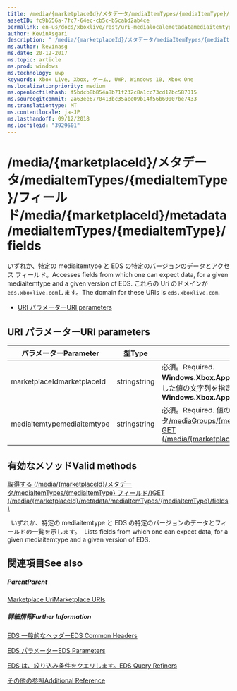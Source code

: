 ```yaml
---
title: /media/{marketplaceId}/メタデータ/mediaItemTypes/{mediaItemType}/フィールド
assetID: fc9b556a-7fc7-64ec-cb5c-b5cabd2ab4ce
permalink: en-us/docs/xboxlive/rest/uri-medialocalemetadatamediaitemtypefields.html
author: KevinAsgari
description: " /media/{marketplaceId}/メタデータ/mediaItemTypes/{mediaItemType}/フィールド"
ms.author: kevinasg
ms.date: 20-12-2017
ms.topic: article
ms.prod: windows
ms.technology: uwp
keywords: Xbox Live, Xbox, ゲーム, UWP, Windows 10, Xbox One
ms.localizationpriority: medium
ms.openlocfilehash: f5bdcb8b854a8b71f232c8a1cc73cd12bc587015
ms.sourcegitcommit: 2a63ee6770413bc35ace09b14f56b60007be7433
ms.translationtype: MT
ms.contentlocale: ja-JP
ms.lasthandoff: 09/12/2018
ms.locfileid: "3929601"
---
```

# <a name="mediamarketplaceidmetadatamediaitemtypesmediaitemtypefields"></a><span data-ttu-id="32bf9-104">/media/{marketplaceId}/メタデータ/mediaItemTypes/{mediaItemType}/フィールド</span><span class="sxs-lookup"><span data-stu-id="32bf9-104">/media/{marketplaceId}/metadata/mediaItemTypes/{mediaItemType}/fields</span></span>
<span data-ttu-id="32bf9-105">いずれか、特定の mediaitemtype と EDS の特定のバージョンのデータとアクセス フィールド。</span><span class="sxs-lookup"><span data-stu-id="32bf9-105">Accesses fields from which one can expect data, for a given mediaitemtype and a given version of EDS.</span></span> <span data-ttu-id="32bf9-106">これらの Uri のドメインが`eds.xboxlive.com`します。</span><span class="sxs-lookup"><span data-stu-id="32bf9-106">The domain for these URIs is `eds.xboxlive.com`.</span></span>
 
  * [<span data-ttu-id="32bf9-107">URI パラメーター</span><span class="sxs-lookup"><span data-stu-id="32bf9-107">URI parameters</span></span>](#ID4EV)
 
<a id="ID4EV"></a>

 
## <a name="uri-parameters"></a><span data-ttu-id="32bf9-108">URI パラメーター</span><span class="sxs-lookup"><span data-stu-id="32bf9-108">URI parameters</span></span>
 
| <span data-ttu-id="32bf9-109">パラメーター</span><span class="sxs-lookup"><span data-stu-id="32bf9-109">Parameter</span></span>| <span data-ttu-id="32bf9-110">型</span><span class="sxs-lookup"><span data-stu-id="32bf9-110">Type</span></span>| <span data-ttu-id="32bf9-111">説明</span><span class="sxs-lookup"><span data-stu-id="32bf9-111">Description</span></span>| 
| --- | --- | --- | 
| <span data-ttu-id="32bf9-112">marketplaceId</span><span class="sxs-lookup"><span data-stu-id="32bf9-112">marketplaceId</span></span>| <span data-ttu-id="32bf9-113">string</span><span class="sxs-lookup"><span data-stu-id="32bf9-113">string</span></span>| <span data-ttu-id="32bf9-114">必須。</span><span class="sxs-lookup"><span data-stu-id="32bf9-114">Required.</span></span> <span data-ttu-id="32bf9-115"><b>Windows.Xbox.ApplicationModel.Store.Configuration.MarketplaceId</b>から取得した値の文字列を指定します。</span><span class="sxs-lookup"><span data-stu-id="32bf9-115">String value obtained from the <b>Windows.Xbox.ApplicationModel.Store.Configuration.MarketplaceId</b>.</span></span>| 
| <span data-ttu-id="32bf9-116">mediaitemtype</span><span class="sxs-lookup"><span data-stu-id="32bf9-116">mediaitemtype</span></span>| <span data-ttu-id="32bf9-117">string</span><span class="sxs-lookup"><span data-stu-id="32bf9-117">string</span></span>| <span data-ttu-id="32bf9-118">必須。</span><span class="sxs-lookup"><span data-stu-id="32bf9-118">Required.</span></span> <span data-ttu-id="32bf9-119">値のいずれか[取得 (/media/{marketplaceId}/メタデータ/mediaGroups/{mediagroup}/mediaItemTypes)](uri-medialocalemetadatamediagroupsmediaitemtypesget.md)します。</span><span class="sxs-lookup"><span data-stu-id="32bf9-119">One of the values from [GET (/media/{marketplaceId}/metadata/mediaGroups/{mediagroup}/mediaItemTypes)](uri-medialocalemetadatamediagroupsmediaitemtypesget.md).</span></span>| 
  
<a id="ID4EBC"></a>

 
## <a name="valid-methods"></a><span data-ttu-id="32bf9-120">有効なメソッド</span><span class="sxs-lookup"><span data-stu-id="32bf9-120">Valid methods</span></span>

[<span data-ttu-id="32bf9-121">取得する (/media/{marketplaceId}/メタデータ/mediaItemTypes/{mediaItemType} フィールド/)</span><span class="sxs-lookup"><span data-stu-id="32bf9-121">GET (/media/{marketplaceId}/metadata/mediaItemTypes/{mediaItemType}/fields)</span></span>](uri-medialocalemetadatamediaitemtypefieldsget.md)

<span data-ttu-id="32bf9-122">&nbsp;&nbsp;いずれか、特定の mediaitemtype と EDS の特定のバージョンのデータとフィールドの一覧を示します。</span><span class="sxs-lookup"><span data-stu-id="32bf9-122">&nbsp;&nbsp;Lists fields from which one can expect data, for a given mediaitemtype and a given version of EDS.</span></span>
 
<a id="ID4ELC"></a>

 
## <a name="see-also"></a><span data-ttu-id="32bf9-123">関連項目</span><span class="sxs-lookup"><span data-stu-id="32bf9-123">See also</span></span>
 
<a id="ID4ENC"></a>

 
##### <a name="parent"></a><span data-ttu-id="32bf9-124">Parent</span><span class="sxs-lookup"><span data-stu-id="32bf9-124">Parent</span></span> 

[<span data-ttu-id="32bf9-125">Marketplace Uri</span><span class="sxs-lookup"><span data-stu-id="32bf9-125">Marketplace URIs</span></span>](atoc-reference-marketplace.md)

  
<a id="ID4EXC"></a>

 
##### <a name="further-information"></a><span data-ttu-id="32bf9-126">詳細情報</span><span class="sxs-lookup"><span data-stu-id="32bf9-126">Further Information</span></span> 

[<span data-ttu-id="32bf9-127">EDS 一般的なヘッダー</span><span class="sxs-lookup"><span data-stu-id="32bf9-127">EDS Common Headers</span></span>](../../additional/edscommonheaders.md)

 [<span data-ttu-id="32bf9-128">EDS パラメーター</span><span class="sxs-lookup"><span data-stu-id="32bf9-128">EDS Parameters</span></span>](../../additional/edsparameters.md)

 [<span data-ttu-id="32bf9-129">EDS は、絞り込み条件をクエリします。</span><span class="sxs-lookup"><span data-stu-id="32bf9-129">EDS Query Refiners</span></span>](../../additional/edsqueryrefiners.md)

 [<span data-ttu-id="32bf9-130">その他の参照</span><span class="sxs-lookup"><span data-stu-id="32bf9-130">Additional Reference</span></span>](../../additional/atoc-xboxlivews-reference-additional.md)

   
